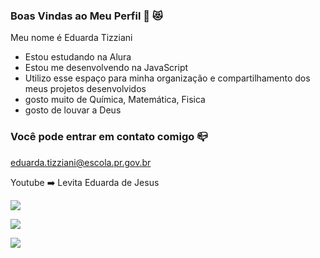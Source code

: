 ### Boas Vindas ao Meu Perfil 🧡 😻

Meu nome é Eduarda Tizziani

- Estou estudando na Alura
- Estou me desenvolvendo na JavaScript
- Utilizo esse espaço para minha organização e compartilhamento dos meus projetos desenvolvidos
- gosto muito de Química, Matemática, Fisica
- gosto de louvar a Deus 

### Você pode entrar em contato comigo 📪

eduarda.tizziani@escola.pr.gov.br

Youtube ➡️ Levita Eduarda de Jesus 

![](https://media.tenor.com/Kdqc9VlH9aEAAAAC/dr-stone.gif)

![](https://media.tenor.com/XUg10IPlbmcAAAAd/chemical-reaction-explode.gif)

![](https://media.tenor.com/ME6D2DocOQsAAAAC/%D1%82%D0%BE%D0%BC%D0%B8%D0%B4%D0%B6%D0%B5%D1%80%D0%B8-%D1%8F%D0%B4.gif)
